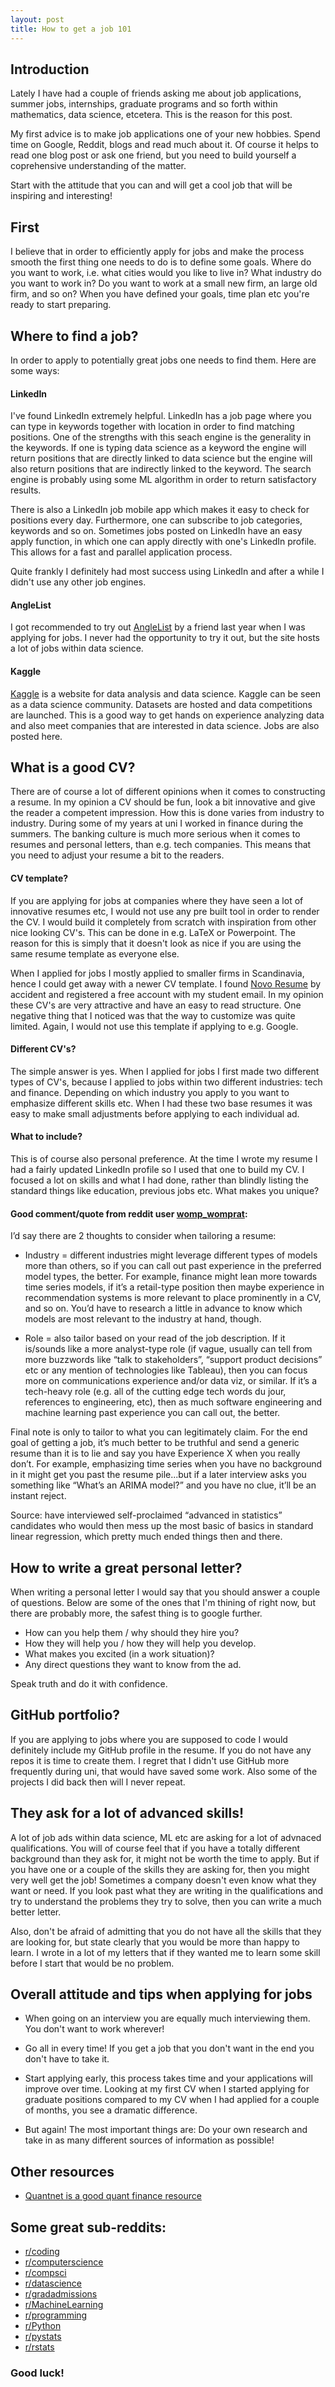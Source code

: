 ```yaml
---
layout: post
title: How to get a job 101
---
```


## Introduction
Lately I have had a couple of friends asking me about job applications, summer jobs, internships, graduate programs and so forth within mathematics, data science, etcetera. This is the reason for this post.

My first advice is to make job applications one of your new hobbies. Spend time on Google, Reddit, blogs and read much about it. Of course it helps to read one blog post or ask one friend, but you need to build yourself a coprehensive understanding of the matter.

Start with the attitude that you can and will get a cool job that will be inspiring and interesting!

## First
I believe that in order to efficiently apply for jobs and make the process smooth the first thing one needs to do is to define some goals. Where do you want to work, i.e. what cities would you like to live in? What industry do you want to work in? Do you want to work at a small new firm, an large old firm, and so on? When you have defined your goals, time plan etc you're ready to start preparing.

## Where to find a job?
In order to apply to potentially great jobs one needs to find them. Here are some ways:

#### LinkedIn
I've found LinkedIn extremely helpful. LinkedIn has a job page where you can type in keywords together with location in order to find
matching positions. One of the strengths with this seach engine is the generality in the keywords. If one is typing data science as a
keyword the engine will return positions that are directly linked to data science but the engine will also return positions that are
indirectly linked to the keyword. The search engine is probably using some ML algorithm in order to return satisfactory results.

There is also a LinkedIn job mobile app which makes it easy to check for positions every day. Furthermore, one can subscribe to job
categories, keywords and so on. Sometimes jobs posted on LinkedIn have an easy apply function, in which one can apply directly with
one's LinkedIn profile. This allows for a fast and parallel application process.

Quite frankly I definitely had most success using LinkedIn and after a while I didn't use any other job engines.

#### AngleList
I got recommended to try out [AngleList](https://angel.co/) by a friend last year when I was applying for jobs. I never had the
opportunity to try it out, but the site hosts a lot of jobs within data science.

#### Kaggle
[Kaggle](https://www.kaggle.com/) is a website for data analysis and data science. Kaggle can be seen as a data science community. Datasets
are hosted and data competitions are launched. This is a good way to get hands on experience analyzing data and also meet companies that
are interested in data science. Jobs are also posted here.

## What is a good CV?
There are of course a lot of different opinions when it comes to constructing a resume. In my opinion a CV should be fun, look a bit
innovative and give the reader a competent impression. How this is done varies from industry to industry. During some of my years at uni
I worked in finance during the summers. The banking culture is much more serious when it comes to resumes and personal letters, than e.g.
tech companies. This means that you need to adjust your resume a bit to the readers.

#### CV template?
If you are applying for jobs at companies where they have seen a lot of innovative resumes etc, I would not use any pre built tool in 
order to render the CV. I would build it completely from scratch with inspiration from other nice looking CV's. This can be done in e.g. LaTeX or Powerpoint. The reason for this is
simply that it doesn't look as nice if you are using the same resume template as everyone else.

When I applied for jobs I mostly applied to smaller firms in Scandinavia, hence I could get away with a newer CV template. I found
[Novo Resume](https://novoresume.com/) by accident and registered a free account with my student email. In my opinion these CV's are
very attractive and have an easy to read structure. One negative thing that I noticed was that the way to customize was quite limited.
Again, I would not use this template if applying to e.g. Google.

#### Different CV's?
The simple answer is yes. When I applied for jobs I first made two different types of CV's, because I applied to jobs within two
different industries: tech and finance. Depending on which industry you apply to you want to emphasize different skills etc. When I had
these two base resumes it was easy to make small adjustments before applying to each individual ad.

#### What to include?
This is of course also personal preference. At the time I wrote my resume I had a fairly updated LinkedIn profile so I used that one to build my CV. I focused a lot on skills and what I had done, rather than blindly listing the standard things like education, previous jobs etc. What makes you unique?

#### Good comment/quote from reddit user [womp_womprat](https://www.reddit.com/user/womp_womprat):
I’d say there are 2 thoughts to consider when tailoring a resume:

* Industry = different industries might leverage different types of models more than others, so if you can call out past experience in the preferred model types, the better. For example, finance might lean more towards time series models, if it’s a retail-type position then maybe experience in recommendation systems is more relevant to place prominently in a CV, and so on. You’d have to research a little in advance to know which models are most relevant to the industry at hand, though.

* Role = also tailor based on your read of the job description. If it is/sounds like a more analyst-type role (if vague, usually can tell from more buzzwords like “talk to stakeholders”, “support product decisions” etc or any mention of technologies like Tableau), then you can focus more on communications experience and/or data viz, or similar. If it’s a tech-heavy role (e.g. all of the cutting edge tech words du jour, references to engineering, etc), then as much software engineering and machine learning past experience you can call out, the better.

Final note is only to tailor to what you can legitimately claim. For the end goal of getting a job, it’s much better to be truthful and send a generic resume than it is to lie and say you have Experience X when you really don’t. For example, emphasizing time series when you have no background in it might get you past the resume pile...but if a later interview asks you something like “What’s an ARIMA model?” and you have no clue, it’ll be an instant reject.

Source: have interviewed self-proclaimed “advanced in statistics” candidates who would then mess up the most basic of basics in standard linear regression, which pretty much ended things then and there.

## How to write a great personal letter?
When writing a personal letter I would say that you should answer a couple of questions. Below are some of the ones that I'm thining of right now, but there are probably more, the safest thing is to google further.

- How can you help them / why should they hire you?
- How they will help you / how they will help you develop.
- What makes you excited (in a work situation)?
- Any direct questions they want to know from the ad.

Speak truth and do it with confidence.

## GitHub portfolio?
If you are applying to jobs where you are supposed to code I would definitely include my GitHub profile in the resume. If you do not
have any repos it is time to create them. I regret that I didn't use GitHub more frequently during uni, that would have saved some work.
Also some of the projects I did back then will I never repeat.

## They ask for a lot of advanced skills!
A lot of job ads within data science, ML etc are asking for a lot of advnaced qualifications. You will of course feel that if you have a totally different background than they ask for, it might not be worth the time to apply. But if you have one or a couple of the skills they are asking for, then you might very well get the job! Sometimes a company doesn't even know what they want or need. If you look past what they are writing in the qualifications and try to understand the problems they try to solve, then you can write a much better letter.

Also, don't be afraid of admitting that you do not have all the skills that they are looking for, but state clearly that you would be more than happy to learn. I wrote in a lot of my letters that if they wanted me to learn some skill before I start that would be no problem.

## Overall attitude and tips when applying for jobs

- When going on an interview you are equally much interviewing them. You don't want to work wherever!
- Go all in every time! If you get a job that you don't want in the end you don't have to take it.
- Start applying early, this process takes time and your applications will improve over time. Looking at my first CV when I started applying for graduate positions compared to my CV when I had applied for a couple of months, you see a dramatic difference.

- But again! The most important things are: Do your own research and take in as many different sources of information as possible!

## Other resources
* [Quantnet is a good quant finance resource](https://www.quantnet.com/)

## Some great sub-reddits:
* [r/coding](https://www.reddit.com/r/coding/)
* [r/computerscience](https://www.reddit.com/r/computerscience/)
* [r/compsci](https://www.reddit.com/r/compsci/)
* [r/datascience](https://www.reddit.com/r/datascience/)
* [r/gradadmissions](https://www.reddit.com/r/gradadmissions/)
* [r/MachineLearning](https://www.reddit.com/r/MachineLearning/)
* [r/programming](https://www.reddit.com/r/programming/)
* [r/Python](https://www.reddit.com/r/Python/)
* [r/pystats](https://www.reddit.com/r/pystats/)
* [r/rstats](https://www.reddit.com/r/rstats/)


### Good luck!
